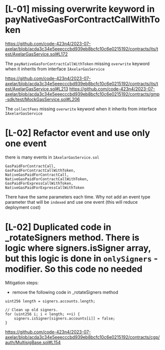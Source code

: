 # [L-01] missing overwrite keyword in payNativeGasForContractCallWithToken
https://github.com/code-423n4/2023-07-axelar/blob/acda3c34e5eeecccbd939eb8bcfc10c6e0215192/contracts/its/test/AxelarGasService.sol#L172

The `payNativeGasForContractCallWithToken` missing `overwrite` keyword when it inherits from interface `IAxelarGasService`

https://github.com/code-423n4/2023-07-axelar/blob/acda3c34e5eeecccbd939eb8bcfc10c6e0215192/contracts/its/test/AxelarGasService.sol#L213
https://github.com/code-423n4/2023-07-axelar/blob/acda3c34e5eeecccbd939eb8bcfc10c6e0215192/contracts/gmp-sdk/test/MockGasService.sol#L206

The `collectFees` missing `overwrite` keyword when it inherits from interface `IAxelarGasService`
# [L-02] Refactor event and use only one event
there is many events in `IAxelarGasService.sol`
```
GasPaidForContractCall,
GasPaidForContractCallWithToken,
NativeGasPaidForContractCall,
NativeGasPaidForContractCallWithToken,
GasPaidForExpressCallWithToken,
NativeGasPaidForExpressCallWithToken
```
There have the same parameters each time. Why not add an event type parameter that will be `indexed` and use one event (this will reduce deployment cost)

# [L-02] Duplicated code in _rotateSigners method. There is logic where signers.isSigner array, but this logic is done in `onlySigners` - modifier. So this code no needed 
Mitigation steps: 
- remove the following code in _rotateSigners method
```
uint256 length = signers.accounts.length;

// Clean up old signers.
for (uint256 i; i < length; ++i) {
    signers.isSigner[signers.accounts[i]] = false;
}
``` 
https://github.com/code-423n4/2023-07-axelar/blob/acda3c34e5eeecccbd939eb8bcfc10c6e0215192/contracts/cgp/auth/MultisigBase.sol#L154